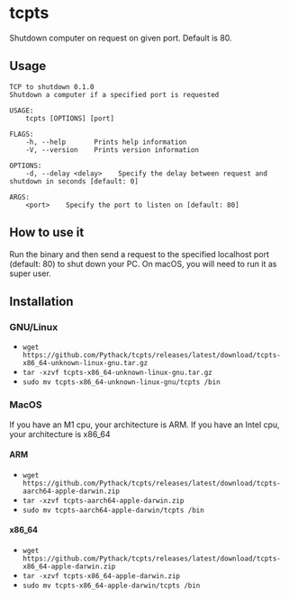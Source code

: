 # tcpts

Shutdown computer on request on given port. Default is 80.

## Usage

```console
TCP to shutdown 0.1.0
Shutdown a computer if a specified port is requested

USAGE:
    tcpts [OPTIONS] [port]

FLAGS:
    -h, --help       Prints help information
    -V, --version    Prints version information

OPTIONS:
    -d, --delay <delay>    Specify the delay between request and shutdown in seconds [default: 0]

ARGS:
    <port>    Specify the port to listen on [default: 80]
```

## How to use it

Run the binary and then send a request to the specified localhost port (default: 80) to shut down
your PC. On macOS, you will need to run it as super user.

## Installation

### GNU/Linux

* `wget https://github.com/Pythack/tcpts/releases/latest/download/tcpts-x86_64-unknown-linux-gnu.tar.gz`
* `tar -xzvf tcpts-x86_64-unknown-linux-gnu.tar.gz`
* `sudo mv tcpts-x86_64-unknown-linux-gnu/tcpts /bin`

### MacOS

If you have an M1 cpu, your architecture is ARM. If you have an Intel cpu, your architecture is x86_64

#### ARM

* `wget https://github.com/Pythack/tcpts/releases/latest/download/tcpts-aarch64-apple-darwin.zip`
* `tar -xzvf tcpts-aarch64-apple-darwin.zip`
* `sudo mv tcpts-aarch64-apple-darwin/tcpts /bin`

#### x86_64

* `wget https://github.com/Pythack/tcpts/releases/latest/download/tcpts-x86_64-apple-darwin.zip`
* `tar -xzvf tcpts-x86_64-apple-darwin.zip`
* `sudo mv tcpts-x86_64-apple-darwin/tcpts /bin`
